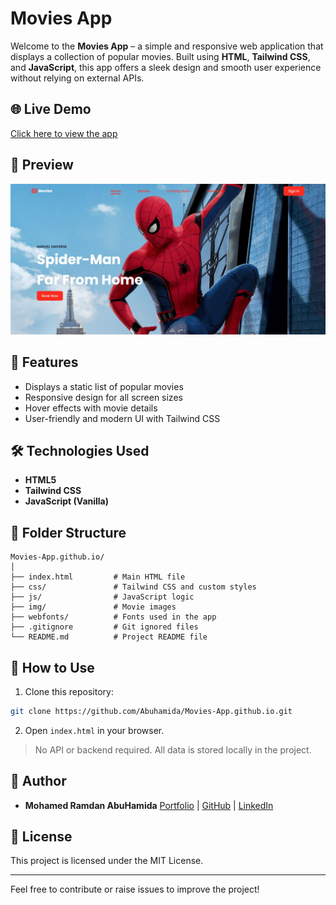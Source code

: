 ﻿# Movies App

Welcome to the **Movies App** – a simple and responsive web application that displays a collection of popular movies. Built using **HTML**, **Tailwind CSS**, and **JavaScript**, this app offers a sleek design and smooth user experience without relying on external APIs.

## 🌐 Live Demo

[Click here to view the app](https://abuhamida.github.io/Movies-App.github.io/)

## 📸 Preview

![Movies App Preview](https://raw.githubusercontent.com/Abuhamida/Movies-App.github.io/main/img/deploy_image.png.jpeg) <!-- Replace with actual screenshot if available -->

## 🚀 Features

* Displays a static list of popular movies
* Responsive design for all screen sizes
* Hover effects with movie details
* User-friendly and modern UI with Tailwind CSS

## 🛠️ Technologies Used

* **HTML5**
* **Tailwind CSS**
* **JavaScript (Vanilla)**

## 📁 Folder Structure

```
Movies-App.github.io/
│
├── index.html         # Main HTML file
├── css/               # Tailwind CSS and custom styles
├── js/                # JavaScript logic
├── img/               # Movie images
├── webfonts/          # Fonts used in the app
├── .gitignore         # Git ignored files
└── README.md          # Project README file
```

## 🔌 How to Use

1. Clone this repository:

```bash
git clone https://github.com/Abuhamida/Movies-App.github.io.git
```

2. Open `index.html` in your browser.

> No API or backend required. All data is stored locally in the project.

## 📌 Author

* **Mohamed Ramdan AbuHamida**
  [Portfolio](https://mohamed-abuhamida.vercel.app) | [GitHub](https://github.com/Abuhamida) | [LinkedIn](https://www.linkedin.com/in/mohammed-abuhamida-969693220/)

## 📜 License

This project is licensed under the MIT License.

---

Feel free to contribute or raise issues to improve the project!
